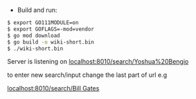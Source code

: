 


- Build and run:

```bash
$ export GO111MODULE=on
$ export GOFLAGS=-mod=vendor
$ go mod download
$ go build -o wiki-short.bin
$ ./wiki-short.bin
```

Server is listening on [localhost:8010/search/Yoshua%20Bengio](http://localhost:8010/search/Yoshua%20Bengio)

to enter new search/input change the last part of url e.g

[localhost:8010/search/Bill Gates](http://localhost:8010/search/Bill%20Gates)
